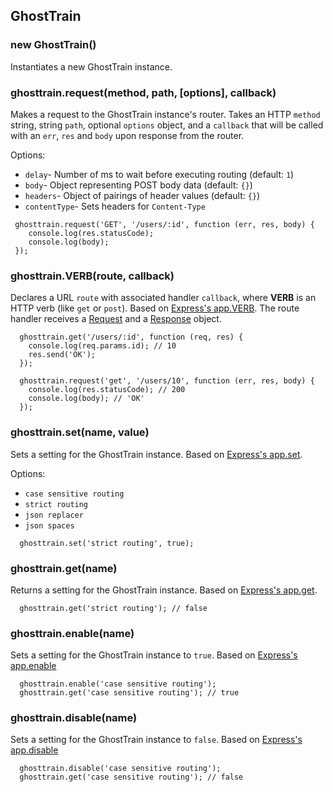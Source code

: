 ## GhostTrain

### new GhostTrain()

Instantiates a new GhostTrain instance.

### ghosttrain.request(method, path, [options], callback)

Makes a request to the GhostTrain instance's router. Takes an HTTP `method` string, string `path`, optional `options` object, and a `callback` that will be called with an `err`, `res` and `body` upon response from the router.

Options:

* `delay`- Number of ms to wait before executing routing (default: `1`)
* `body`- Object representing POST body data (default: `{}`)
* `headers`- Object of pairings of header values (default: `{}`)
* `contentType`- Sets headers for `Content-Type`

```
 ghosttrain.request('GET', '/users/:id', function (err, res, body) {
    console.log(res.statusCode);
    console.log(body);
 });
```

### ghosttrain.VERB(route, callback)

Declares a URL `route` with associated handler `callback`, where **VERB** is an HTTP verb (like `get` or `post`). Based on [Express's app.VERB](http://expressjs.com/api.html#app.VERB). The route handler receives a [Request](#request) and a [Response](#response) object.

```
  ghosttrain.get('/users/:id', function (req, res) {
    console.log(req.params.id); // 10
    res.send('OK');
  });

  ghosttrain.request('get', '/users/10', function (err, res, body) {
    console.log(res.statusCode); // 200
    console.log(body); // 'OK'
  });
```

### ghosttrain.set(name, value)

Sets a setting for the GhostTrain instance. Based on [Express's app.set](http://expressjs.com/api.html#app.set).

Options:

* `case sensitive routing`
* `strict routing`
* `json replacer`
* `json spaces`

```
  ghosttrain.set('strict routing', true);
```

### ghosttrain.get(name)

Returns a setting for the GhostTrain instance. Based on [Express's app.get](http://expressjs.com/api.html#app.get).

```
  ghosttrain.get('strict routing'); // false
```

### ghosttrain.enable(name)

Sets a setting for the GhostTrain instance to `true`. Based on [Express's app.enable](http://expressjs.com/api.html#app.enable)

```
  ghosttrain.enable('case sensitive routing');
  ghosttrain.get('case sensitive routing'); // true
```

### ghosttrain.disable(name)

Sets a setting for the GhostTrain instance to `false`. Based on [Express's app.disable](http://expressjs.com/api.html#app.disable)

```
  ghosttrain.disable('case sensitive routing');
  ghosttrain.get('case sensitive routing'); // false
```
